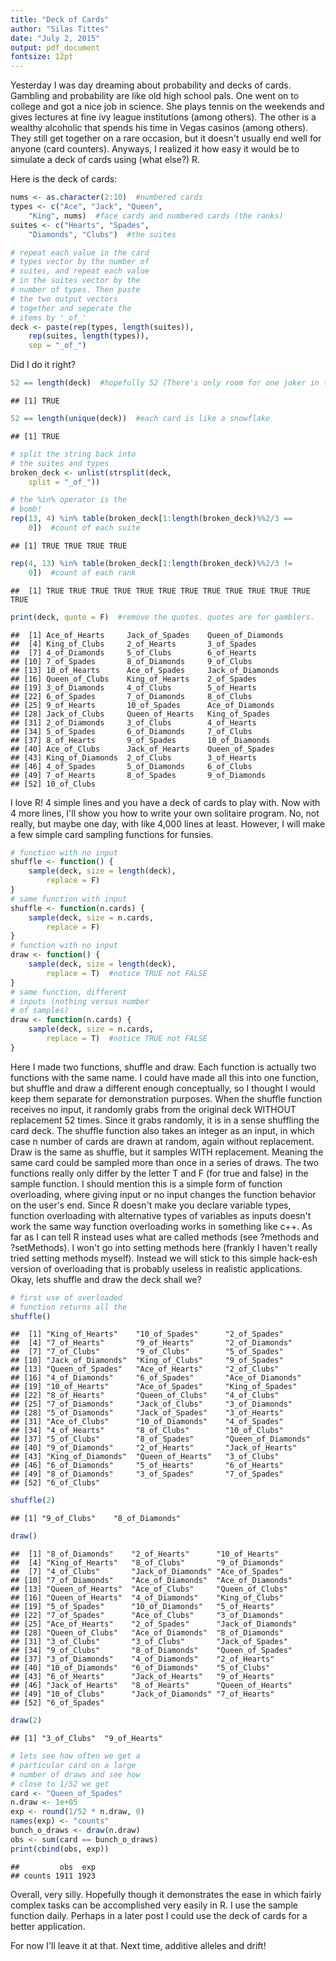 ```yaml
---
title: "Deck of Cards"
author: "Silas Tittes"
date: "July 2, 2015"
output: pdf_document
fontsize: 12pt
---
```


Yesterday I was day dreaming about probability and decks of cards. Gambling and probability are like old high school pals. One went on to college and got a nice job in science. She plays tennis on the weekends and gives lectures at fine ivy league institutions (among others). The other is a wealthy alcoholic that spends his time in Vegas casinos (among others). They still get together on a rare occasion, but it doesn't usually end well for anyone (card counters). Anyways, I realized it how easy it would be to simulate a deck of cards using (what else?) R.



Here is the deck of cards:

```r
nums <- as.character(2:10)  #numbered cards
types <- c("Ace", "Jack", "Queen", 
    "King", nums)  #face cards and numbered cards (the ranks)
suites <- c("Hearts", "Spades", 
    "Diamonds", "Clubs")  #the suites

# repeat each value in the card
# types vector by the number of
# suites, and repeat each value
# in the suites vector by the
# number of types. Then paste
# the two output vectors
# together and seperate the
# items by '_of_'
deck <- paste(rep(types, length(suites)), 
    rep(suites, length(types)), 
    sep = "_of_")
```

Did I do it right?

```r
52 == length(deck)  #hopefully 52 (There's only room for one joker in this blog post.)
```

```
## [1] TRUE
```

```r
52 == length(unique(deck))  #each card is like a snowflake
```

```
## [1] TRUE
```

```r
# split the string back into
# the suites and types
broken_deck <- unlist(strsplit(deck, 
    split = "_of_"))

# the %in% operator is the
# bomb!
rep(13, 4) %in% table(broken_deck[1:length(broken_deck)%%2/3 == 
    0])  #count of each suite
```

```
## [1] TRUE TRUE TRUE TRUE
```

```r
rep(4, 13) %in% table(broken_deck[1:length(broken_deck)%%2/3 != 
    0])  #count of each rank
```

```
##  [1] TRUE TRUE TRUE TRUE TRUE TRUE TRUE TRUE TRUE TRUE TRUE TRUE TRUE
```

```r
print(deck, quote = F)  #remove the quotes. quotes are for gamblers. 
```

```
##  [1] Ace_of_Hearts     Jack_of_Spades    Queen_of_Diamonds
##  [4] King_of_Clubs     2_of_Hearts       3_of_Spades      
##  [7] 4_of_Diamonds     5_of_Clubs        6_of_Hearts      
## [10] 7_of_Spades       8_of_Diamonds     9_of_Clubs       
## [13] 10_of_Hearts      Ace_of_Spades     Jack_of_Diamonds 
## [16] Queen_of_Clubs    King_of_Hearts    2_of_Spades      
## [19] 3_of_Diamonds     4_of_Clubs        5_of_Hearts      
## [22] 6_of_Spades       7_of_Diamonds     8_of_Clubs       
## [25] 9_of_Hearts       10_of_Spades      Ace_of_Diamonds  
## [28] Jack_of_Clubs     Queen_of_Hearts   King_of_Spades   
## [31] 2_of_Diamonds     3_of_Clubs        4_of_Hearts      
## [34] 5_of_Spades       6_of_Diamonds     7_of_Clubs       
## [37] 8_of_Hearts       9_of_Spades       10_of_Diamonds   
## [40] Ace_of_Clubs      Jack_of_Hearts    Queen_of_Spades  
## [43] King_of_Diamonds  2_of_Clubs        3_of_Hearts      
## [46] 4_of_Spades       5_of_Diamonds     6_of_Clubs       
## [49] 7_of_Hearts       8_of_Spades       9_of_Diamonds    
## [52] 10_of_Clubs
```

I love R! 4 simple lines and you have a deck of cards to play with. Now with 4 more lines, I'll show you how to write your own solitaire program. No, not really, but maybe one day, with like 4,000 lines at least. However, I will make a few simple card sampling functions for funsies.


```r
# function with no input
shuffle <- function() {
    sample(deck, size = length(deck), 
        replace = F)
}
# same function with input
shuffle <- function(n.cards) {
    sample(deck, size = n.cards, 
        replace = F)
}
# function with no input
draw <- function() {
    sample(deck, size = length(deck), 
        replace = T)  #notice TRUE not FALSE
}
# same function, different
# inputs (nothing versus number
# of samples)
draw <- function(n.cards) {
    sample(deck, size = n.cards, 
        replace = T)  #notice TRUE not FALSE
}
```

Here I made two functions, shuffle and draw. Each function is actually two functions with the same name. I could have made all this into one function, but shuffle and draw a different enough conceptually, so I thought I would keep them separate for demonstration purposes. When the shuffle function receives no input, it randomly grabs from the original deck WITHOUT replacement 52 times. Since it grabs randomly, it is in a sense shuffling the card deck. The shuffle function also takes an integer as an input, in which case n number of cards are drawn at random, again without replacement. Draw is the same as shuffle, but it samples WITH replacement. Meaning the same card could be sampled more than once in a series of draws. The two functions really only differ by the letter T and F (for true and false) in the sample function. I should mention this is a simple form of function overloading, where giving input or no input changes the function behavior on the user's end. Since R doesn't make you declare variable types, function overloading with alternative types of variables as inputs doesn't work the same way function overloading works in something like c++. As far as I can tell R instead uses what are called methods (see ?methods and ?setMethods). I won't go into setting methods here (frankly I haven't really tried setting methods myself). Instead we will stick to this simple hack-esh version of overloading that is probably useless in realistic applications. 
Okay, lets shuffle and draw the deck shall we? 


```r
# first use of overloaded
# function returns all the
shuffle()
```

```
##  [1] "King_of_Hearts"    "10_of_Spades"      "2_of_Spades"      
##  [4] "7_of_Hearts"       "9_of_Hearts"       "2_of_Diamonds"    
##  [7] "7_of_Clubs"        "9_of_Clubs"        "5_of_Spades"      
## [10] "Jack_of_Diamonds"  "King_of_Clubs"     "9_of_Spades"      
## [13] "Queen_of_Spades"   "Ace_of_Hearts"     "2_of_Clubs"       
## [16] "4_of_Diamonds"     "6_of_Spades"       "Ace_of_Diamonds"  
## [19] "10_of_Hearts"      "Ace_of_Spades"     "King_of_Spades"   
## [22] "8_of_Hearts"       "Queen_of_Clubs"    "4_of_Clubs"       
## [25] "7_of_Diamonds"     "Jack_of_Clubs"     "3_of_Diamonds"    
## [28] "5_of_Diamonds"     "Jack_of_Spades"    "3_of_Hearts"      
## [31] "Ace_of_Clubs"      "10_of_Diamonds"    "4_of_Spades"      
## [34] "4_of_Hearts"       "8_of_Clubs"        "10_of_Clubs"      
## [37] "5_of_Clubs"        "8_of_Spades"       "Queen_of_Diamonds"
## [40] "9_of_Diamonds"     "2_of_Hearts"       "Jack_of_Hearts"   
## [43] "King_of_Diamonds"  "Queen_of_Hearts"   "3_of_Clubs"       
## [46] "6_of_Diamonds"     "5_of_Hearts"       "6_of_Hearts"      
## [49] "8_of_Diamonds"     "3_of_Spades"       "7_of_Spades"      
## [52] "6_of_Clubs"
```

```r
shuffle(2)
```

```
## [1] "9_of_Clubs"    "8_of_Diamonds"
```

```r
draw()
```

```
##  [1] "8_of_Diamonds"    "2_of_Hearts"      "10_of_Hearts"    
##  [4] "King_of_Hearts"   "8_of_Clubs"       "9_of_Diamonds"   
##  [7] "4_of_Clubs"       "Jack_of_Diamonds" "Ace_of_Spades"   
## [10] "7_of_Diamonds"    "Ace_of_Diamonds"  "Ace_of_Diamonds" 
## [13] "Queen_of_Hearts"  "Ace_of_Clubs"     "Queen_of_Clubs"  
## [16] "Queen_of_Hearts"  "4_of_Diamonds"    "King_of_Clubs"   
## [19] "5_of_Spades"      "10_of_Diamonds"   "5_of_Hearts"     
## [22] "7_of_Spades"      "Ace_of_Clubs"     "3_of_Diamonds"   
## [25] "Ace_of_Hearts"    "2_of_Spades"      "Jack_of_Diamonds"
## [28] "Queen_of_Clubs"   "Ace_of_Diamonds"  "8_of_Diamonds"   
## [31] "3_of_Clubs"       "3_of_Clubs"       "Jack_of_Spades"  
## [34] "9_of_Clubs"       "8_of_Diamonds"    "Queen_of_Spades" 
## [37] "3_of_Diamonds"    "4_of_Diamonds"    "2_of_Hearts"     
## [40] "10_of_Diamonds"   "6_of_Diamonds"    "5_of_Clubs"      
## [43] "6_of_Hearts"      "Jack_of_Hearts"   "9_of_Hearts"     
## [46] "Jack_of_Hearts"   "8_of_Hearts"      "Queen_of_Hearts" 
## [49] "10_of_Clubs"      "Jack_of_Diamonds" "7_of_Hearts"     
## [52] "6_of_Spades"
```

```r
draw(2)
```

```
## [1] "3_of_Clubs"  "9_of_Hearts"
```

```r
# lets see how often we get a
# particular card on a large
# number of draws and see how
# close to 1/52 we get
card <- "Queen_of_Spades"
n.draw <- 1e+05
exp <- round(1/52 * n.draw, 0)
names(exp) <- "counts"
bunch_o_draws <- draw(n.draw)
obs <- sum(card == bunch_o_draws)
print(cbind(obs, exp))
```

```
##         obs  exp
## counts 1911 1923
```

Overall, very silly. Hopefully though it demonstrates the ease in which fairly complex tasks can be accomplished very easily in R. I use the sample function daily. Perhaps in a later post I could use the deck of cards for a better application. 

For now I'll leave it at that. Next time, additive alleles and drift! 
